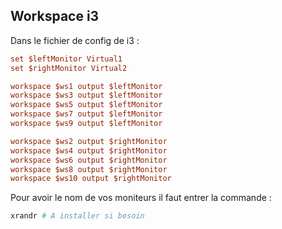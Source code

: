 ## Workspace i3

Dans le fichier de config de i3 :

```ini
set $leftMonitor Virtual1
set $rightMonitor Virtual2

workspace $ws1 output $leftMonitor
workspace $ws3 output $leftMonitor
workspace $ws5 output $leftMonitor
workspace $ws7 output $leftMonitor
workspace $ws9 output $leftMonitor

workspace $ws2 output $rightMonitor
workspace $ws4 output $rightMonitor
workspace $ws6 output $rightMonitor
workspace $ws8 output $rightMonitor
workspace $ws10 output $rightMonitor
```

Pour avoir le nom de vos moniteurs il faut entrer la commande :
```bash
xrandr # A installer si besoin
```
